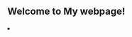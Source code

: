 ## Welcome to My webpage!
<li class="nav-item">
         <a class="nav-link " href="/CV/CV.pdf">
           </li>
